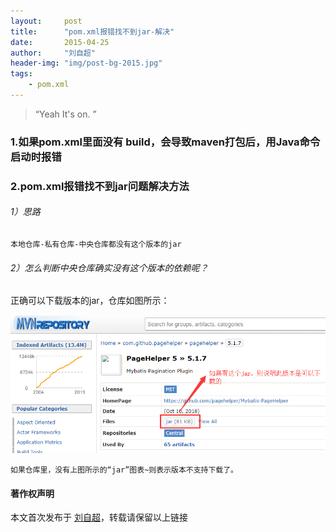 ```yaml
---
layout:     post
title:      "pom.xml报错找不到jar-解决"
date:       2015-04-25
author:     "刘自超"
header-img: "img/post-bg-2015.jpg"
tags:
    - pom.xml
---
```


> “Yeah It's on. ”



### 1.如果pom.xml里面没有 build，会导致maven打包后，用Java命令启动时报错

### 2.pom.xml报错找不到jar问题解决方法

###### 1）思路

```
本地仓库-私有仓库-中央仓库都没有这个版本的jar
```

###### 2）怎么判断中央仓库确实没有这个版本的依赖呢？

正确可以下载版本的jar，仓库如图所示：

![](https://github.com/NOHELLO/picture/raw/master/pom-jar%E7%BC%BA%E5%A4%B1.png)



```
如果仓库里，没有上图所示的“jar”图表~则表示版本不支持下载了。
```



#### 著作权声明

本文首次发布于 [刘自超](https://bigdatajava.github.io/blogspot/)，转载请保留以上链接